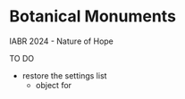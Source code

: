 # Botanical Monuments

IABR 2024 - Nature of Hope



TO DO
- restore the settings list
  - object for 